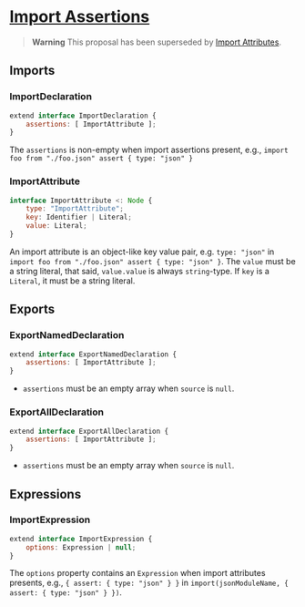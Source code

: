 # [Import Assertions][proposal-import-assertions]

> **Warning**
> This proposal has been superseded by [Import Attributes](./import-attributes.md).

## Imports

### ImportDeclaration

```js
extend interface ImportDeclaration {
    assertions: [ ImportAttribute ];
}
```

The `assertions` is non-empty when import assertions present, e.g., `import foo from "./foo.json" assert { type: "json" }`

### ImportAttribute

```js
interface ImportAttribute <: Node {
    type: "ImportAttribute";
    key: Identifier | Literal;
    value: Literal;
}
```

An import attribute is an object-like key value pair, e.g. `type: "json"` in `import foo from "./foo.json" assert { type: "json" }`. The `value` must be a string literal, that said, `value.value` is always `string`-type. If `key` is a `Literal`, it must be a string literal.

## Exports

### ExportNamedDeclaration

```js
extend interface ExportNamedDeclaration {
    assertions: [ ImportAttribute ];
}
```
- `assertions` must be an empty array when `source` is `null`.

### ExportAllDeclaration

```js
extend interface ExportAllDeclaration {
    assertions: [ ImportAttribute ];
}
```
- `assertions` must be an empty array when `source` is `null`.

## Expressions

### ImportExpression

```js
extend interface ImportExpression {
    options: Expression | null;
}
```

The `options` property contains an `Expression` when import attributes presents, e.g., `{ assert: { type: "json" } }` in `import(jsonModuleName, { assert: { type: "json" } })`.

[proposal-import-assertions]: https://github.com/tc39/proposal-import-attributes/tree/f5ad402cd3d3f82f28b1d1be2bfd567cd26336af
